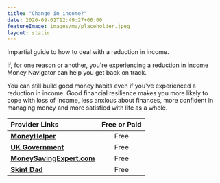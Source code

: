 ```yaml
---
title: "Change in income?"
date: 2020-09-01T12:49:27+06:00
featureImage: images/ma/placeholder.jpeg
layout: static
---
```


Impartial guide to how to deal with a reduction in income.

If, for one reason or another, you're experiencing a reduction in income Money Navigator can help you get back on track.

You can still build good money habits even if you've experienced a reduction in income. Good financial resilience makes you more likely to cope with loss of income, less anxious about finances, more confident in managing money and more satisfied with life as a whole.

| Provider Links      | Free or Paid  |  
| :-----------          | :--------------:      |  
| [**MoneyHelper**](https://www.moneyhelper.org.uk/en/money-troubles/coronavirus/use-our-money-navigator-tool) | Free | 
| [**UK Government**](https://helpforhouseholds.campaign.gov.uk/) | Free | 
| [**MoneySavingExpert.com**](https://www.moneysavingexpert.com/family/money-help/) | Free | 
| [**Skint Dad**](https://skintdad.co.uk/best-budgeting-app-uk/) | Free | 
  

<br/><br/>






